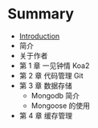# Summary

* [Introduction](README.md)
* 简介
* 关于作者
* 第 1 章  一见钟情 Koa2
* 第 2 章  代码管理 Git
* 第 3 章  数据存储
   * Mongodb  简介
   * Mongoose 的使用
* 第 4 章  缓存管理

